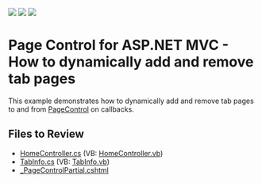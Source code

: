 <!-- default badges list -->
![](https://img.shields.io/endpoint?url=https://codecentral.devexpress.com/api/v1/VersionRange/128553000/14.1.3%2B)
[![](https://img.shields.io/badge/Open_in_DevExpress_Support_Center-FF7200?style=flat-square&logo=DevExpress&logoColor=white)](https://supportcenter.devexpress.com/ticket/details/E4864)
[![](https://img.shields.io/badge/📖_How_to_use_DevExpress_Examples-e9f6fc?style=flat-square)](https://docs.devexpress.com/GeneralInformation/403183)
<!-- default badges end -->

# Page Control for ASP.NET MVC - How to dynamically add and remove tab pages

This example demonstrates how to dynamically add and remove tab pages to and from [PageControl](https://docs.devexpress.com/AspNetMvc/8970/components/site-navigation-and-layout/pagecontrol) on callbacks.

## Files to Review

* [HomeController.cs](./CS/E4864/Controllers/HomeController.cs) (VB: [HomeController.vb](./VB/E4864/Controllers/HomeController.vb))
* [TabInfo.cs](./CS/E4864/Models/TabInfo.cs) (VB: [TabInfo.vb](./VB/E4864/Models/TabInfo.vb))
* [_PageControlPartial.cshtml](./CS/E4864/Views/Home/_PageControlPartial.cshtml)
